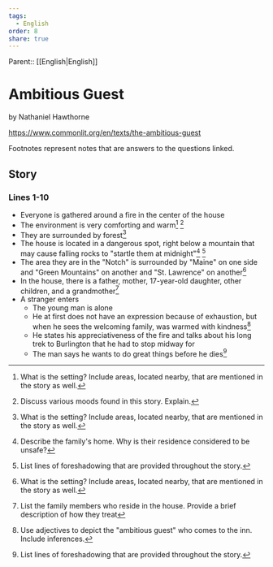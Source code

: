 ```yaml
---
tags:
  - English
order: 8
share: true
---
```

Parent:: [[English|English]]

# Ambitious Guest

by Nathaniel Hawthorne

https://www.commonlit.org/en/texts/the-ambitious-guest

Footnotes represent notes that are answers to the questions linked.

## Story

### Lines 1-10

- Everyone is gathered around a fire in the center of the house
- The environment is very comforting and warm[^1] [^11]
- They are surrounded by forest[^1]
- The house is located in a dangerous spot, right below a mountain that may cause falling rocks to "startle them at midnight"[^2] [^7]
- The area they are in the "Notch" is surrounded by "Maine" on one side and "Green Mountains" on another and "St. Lawrence" on another[^1]
- In the house, there is a father, mother, 17-year-old daughter, other children, and a grandmother[^3]
- A stranger enters
	- The young man is alone
	- He at first does not have an expression because of exhaustion, but when he sees the welcoming family, was warmed with kindness[^4]
	- He states his appreciativeness of the fire and talks about his long trek to Burlington that he had to stop midway for
	- The man says he wants to do great things before he dies[^7]


[^1]: What is the setting? Include areas, located nearby, that are mentioned in the story as well.
[^2]: Describe the family's home. Why is their residence considered to be unsafe?
[^3]: List the family members who reside in the house. Provide a brief description of how they treat
[^4]: Use adjectives to depict the "ambitious guest" who comes to the inn. Include inferences.
[^5]: What personal goal does the guest divulge to the family?
[^6]: What specific fantasies and aspirations do family members express while at the table?
[^7]: List lines of foreshadowing that are provided throughout the story.
[^8]: What tone is set from the foreshadowing?
[^9]: What ironic, tragic event occurs with the guest and the family? Explain.
[^10]: Reread and explain the final two paragraphs of the narrative. Explain the irony.
[^11]: Discuss various moods found in this story. Explain.